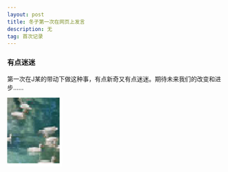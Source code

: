 ```yaml
---
layout: post
title: 冬子第一次在网页上发言
description: 无
tag: 首次记录
---
```








### 有点迷迷

第一次在J某的带动下做这种事，有点新奇又有点迷迷。期待未来我们的改变和进步……







![abc](../images/abc.jpg)
